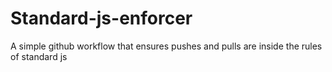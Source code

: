 # Standard-js-enforcer
A simple github workflow that ensures pushes and pulls are inside the rules of standard js
